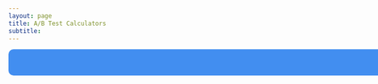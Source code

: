 ```yaml
---
layout: page
title: A/B Test Calculators
subtitle: 
---
```

<form>
<input class="MyButton" type="button" value="Launch the Statistical Significance Calculator" onclick="window.location.href='https://app.gorkemmeral.com/shiny/A-B-test-significance-calculator/'" />
</form>

<head>
<style>
input.MyButton {
display:inline-block;     
margin:0 auto;
width: 4000px;
padding: 20px;
cursor: pointer;
font-weight: bold;
font-size: 80%;
background: #428EF0;
color: #fff;
border: 0px solid #3366cc;
border-radius: 10px;
}
input.MyButton:hover {
color: #ffff;
background: #404040;
border: 0px solid #fff;
}
</style>
</head>

<!-- Calendly badge widget begin -->
<link href="https://assets.calendly.com/assets/external/widget.css" rel="stylesheet">
<script src="https://assets.calendly.com/assets/external/widget.js" type="text/javascript"></script>
<script type="text/javascript">Calendly.initBadgeWidget({url: 'https://calendly.com/gorkemmeral/meeting', text: 'Schedule a meeting', color: '#4d5055', branding: false});</script>
<!-- Calendly badge widget end -->
